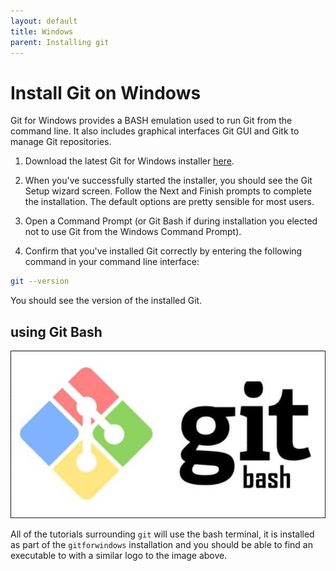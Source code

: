```yaml
---
layout: default
title: Windows
parent: Installing git
---
```

# Install Git on Windows

Git for Windows provides a BASH emulation used to run Git from the command line. It also includes graphical interfaces Git GUI and Gitk to manage Git repositories.

1. Download the latest Git for Windows installer [here](https://gitforwindows.org/).

2. When you've successfully started the installer, you should see the Git Setup wizard screen. Follow the Next and Finish prompts to complete the installation. The default options are pretty sensible for most users.

3. Open a Command Prompt (or Git Bash if during installation you elected not to use Git from the Windows Command Prompt).

4. Confirm that you've installed Git correctly by entering the following command in your command line interface:

```bash
git --version
```

You should see the version of the installed Git.

## using Git Bash

![git-bash](../img/git_bash.jpg)

All of the tutorials surrounding `git` will use the bash terminal, it is installed as part of the `gitforwindows` installation and you should be able to find an executable to with a similar logo to the image above.
